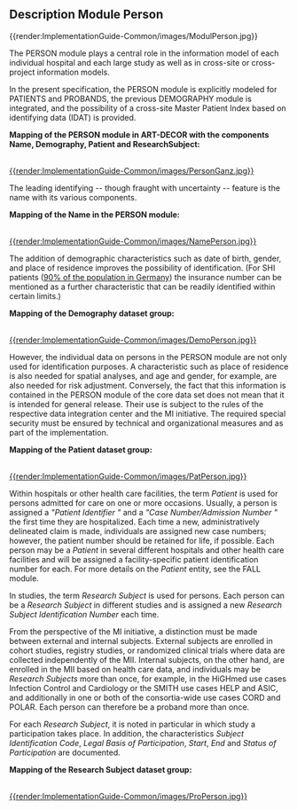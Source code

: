 ## Description Module Person

{{render:ImplementationGuide-Common/images/ModulPerson.jpg}}

The PERSON module plays a central role in the information model of each individual hospital and each large study as well as in cross-site or cross-project information models.

In the present specification, the PERSON module is explicitly modeled for PATIENTS and PROBANDS, the previous DEMOGRAPHY module is integrated, and the possibility of a cross-site Master Patient Index based on identifying data (IDAT) is provided.

**Mapping of the PERSON module in ART-DECOR with the components Name, Demography, Patient and ResearchSubject:** <br><br>

[{{render:ImplementationGuide-Common/images/PersonGanz.jpg}}](https://art-decor.org/art-decor/decor-datasets--mide-?id=&effectiveDate=&conceptId=&conceptEffectiveDate=)


The leading identifying -- though fraught with uncertainty -- feature is the name with its various components.

**Mapping of the Name in the PERSON module:** <br><br>

[{{render:ImplementationGuide-Common/images/NamePerson.jpg}}](https://art-decor.org/art-decor/decor-datasets--mide-?id=&effectiveDate=&conceptId=&conceptEffectiveDate=)

The addition of demographic characteristics such as date of birth, gender, and place of residence improves the possibility of identification. (For SHI patients ([90% of the population in Germany](https://www.gkv-spitzenverband.de/service/zahlen_und_grafiken/zahlen_und_grafiken.jsp))  the insurance number can be mentioned as a further characteristic that can be readily identified within certain limits.)

**Mapping of the Demography dataset group:** <br><br>

[{{render:ImplementationGuide-Common/images/DemoPerson.jpg}}](https://art-decor.org/art-decor/decor-datasets--mide-?id=&effectiveDate=&conceptId=&conceptEffectiveDate=)

However, the individual data on persons in the PERSON module are not only used for identification purposes. A characteristic such as place of residence is also needed for spatial analyses, and age and gender, for example, are also needed for risk adjustment.
Conversely, the fact that this information is contained in the PERSON module of the core data set does not mean that it is intended for general release. Their use is subject to the rules of the respective data integration center and the MI initiative. The required special security must be ensured by technical and organizational measures and as part of the implementation.


**Mapping of the Patient dataset group:** <br><br>

[{{render:ImplementationGuide-Common/images/PatPerson.jpg}}](https://art-decor.org/art-decor/decor-datasets--mide-?id=&effectiveDate=&conceptId=&conceptEffectiveDate=)

Within hospitals or other health care facilities, the term *Patient* is used for persons admitted for care on one or more occasions. Usually, a person is assigned a *"Patient Identifier "* and a *"Case Number/Admission Number "* the first time they are hospitalized. Each time a new, administratively delineated claim is made, individuals are assigned new case numbers; however, the patient number should be retained for life, if possible.
Each person may be a *Patient* in several different hospitals and other health care facilities and will be assigned a facility-specific patient identification number for each. For more details on the *Patient* entity, see the FALL module.

In studies, the term *Research Subject* is used for persons. Each person can be a *Research Subject* in different studies and is assigned a new *Research Subject Identification Number* each time.

From the perspective of the MI initiative, a distinction must be made between external and internal subjects. External subjects are enrolled in cohort studies, registry studies, or randomized clinical trials where data are collected independently of the MII. Internal subjects, on the other hand, are enrolled in the MII based on health care data, and individuals may be *Research Subjects* more than once, for example, in the HiGHmed use cases Infection Control and Cardiology or the SMITH use cases HELP and ASIC, and additionally in one or both of the consortia-wide use cases CORD and POLAR. 
Each person can therefore be a proband more than once.

For each *Research Subject*, it is noted in particular in which study a participation takes place. In addition, the characteristics *Subject Identification Code*, *Legal Basis of Participation*, *Start*, *End* and *Status of Participation* are documented.

**Mapping of the Research Subject dataset group:** <br><br>

[{{render:ImplementationGuide-Common/images/ProPerson.jpg}}](https://art-decor.org/art-decor/decor-datasets--mide-?id=&effectiveDate=&conceptId=&conceptEffectiveDate=)


